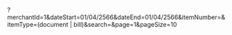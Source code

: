?merchantId=1&dateStart=01/04/2566&dateEnd=01/04/2566&itemNumber=&itemType=(document | bill)&search=&page=1&pageSize=10
